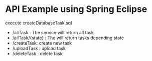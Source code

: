 # API Example using Spring Eclipse

execute createDatabaseTask.sql

- /allTask : The service will return all task
- /allTask/{state} : The will return tasks depending state
- /createTask: create new task
- /uploadTask : upload task
- /deleteTask : delete task
